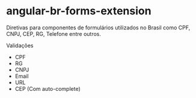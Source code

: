 # angular-br-forms-extension

Diretivas para componentes de formulários utilizados no Brasil como CPF, CNPJ, CEP, RG, Telefone entre outros.

Validações
 * CPF
 * RG
 * CNPJ
 * Email
 * URL
 * CEP (Com auto-complete)
